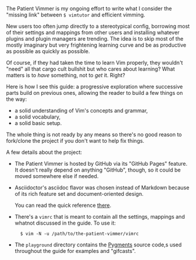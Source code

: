 The Patient Vimmer is my ongoing effort to write what I consider the "missing link" between `$ vimtutor` and efficient vimming.

New users too often jump directly to a stereotypical config, borrowing most of their settings and mappings from other users and installing whatever plugins and plugin managers are trending. The idea is to skip most of the mostly imaginary but very frightening learning curve and be as productive as possible as quickly as possible.

Of course, if they had taken the time to learn Vim properly, they wouldn't "need" all that cargo cult bullshit but who cares about learning? What matters is to *have* something, not to *get* it. Right?

Here is how I see this guide: a progressive exploration where successive parts build on previous ones, allowing the reader to build a few things on the way:

* a solid understanding of Vim's concepts and grammar,
* a solid vocabulary,
* a solid basic setup.

The whole thing is not ready by any means so there's no good reason to fork/clone the project if you don't want to help fix things.

A few details about the project:

* The Patient Vimmer is hosted by GitHub via its "GitHub Pages" feature. It doesn't really depend on anything "GitHub", though, so it could be moved somewhere else if needed.

* Asciidoctor's asciidoc flavor was chosen instead of Markdown because of its rich feature set and document-oriented design.

  You can read the quick reference [there](http://asciidoctor.org/docs/asciidoc-syntax-quick-reference/).

* There's a `vimrc` that is meant to contain all the settings, mappings and whatnot discussed in the guide. To use it:

        $ vim -N -u /path/to/the-patient-vimmer/vimrc

* The `playground` directory contains the [Pygments](http://pygments.org/) source code,s used throughout the guide for examples and "gifcasts".
